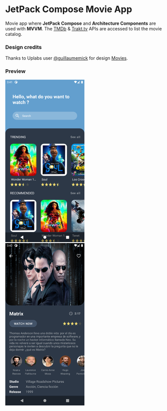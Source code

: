 JetPack Compose Movie App
==========================

Movie app where **JetPack Compose** and **Architecture Components**
are used with **MVVM**. The
[TMDb](https://www.themoviedb.org/?language=es) &
[Trakt.tv](https://trakt.tv/) APIs are accessed to list the movie
catalog.

### Design credits
Thanks to Uplabs user
[@guillaumemick](https://www.uplabs.com/guillaumemick) for design
[Movies](https://www.uplabs.com/posts/movies-e0f9c1ea-a644-4666-857b-10933c4089ca).

### Preview
<img src="Screenshot-home.png" alt="screenshot-home" width="250" />
&nbsp;&nbsp;
<img src="Screenshot-movie-detail.png" alt="screenshot-home" width="250" />